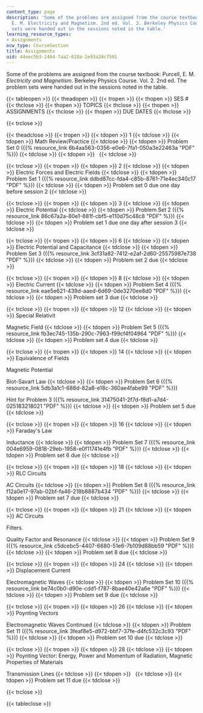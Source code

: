 ```yaml
---
content_type: page
description: 'Some of the problems are assigned from the course textbook: Purcell,
  E. M. Electricity and Magnetism. 2nd ed. Vol. 2. Berkeley Physics Course. The problem
  sets were handed out in the sessions noted in the table.'
learning_resource_types:
- Assignments
ocw_type: CourseSection
title: Assignments
uid: 44eec5b3-2404-7aa2-028a-2e93a24cf591
---
```


Some of the problems are assigned from the course textbook: Purcell, E. M. _Electricity and Magnetism_. Berkeley Physics Course. Vol. 2. 2nd ed. The problem sets were handed out in the sessions noted in the table.

{{< tableopen >}}
{{< theadopen >}}
{{< tropen >}}
{{< thopen >}}
SES #
{{< thclose >}}
{{< thopen >}}
TOPICS
{{< thclose >}}
{{< thopen >}}
ASSIGNMENTS
{{< thclose >}}
{{< thopen >}}
DUE DATES
{{< thclose >}}

{{< trclose >}}

{{< theadclose >}}
{{< tropen >}}
{{< tdopen >}}
1
{{< tdclose >}}
{{< tdopen >}}
Math Review/Practice
{{< tdclose >}}
{{< tdopen >}}
Problem Set 0 ({{% resource_link 6b4aa563-0356-e0e6-7fa1-050a3e22463a "PDF" %}})
{{< tdclose >}}
{{< tdopen >}}
 
{{< tdclose >}}

{{< trclose >}}
{{< tropen >}}
{{< tdopen >}}
2
{{< tdclose >}}
{{< tdopen >}}
Electric Forces and Electric Fields
{{< tdclose >}}
{{< tdopen >}}
Problem Set 1 ({{% resource_link ddbd87cc-fda4-c85b-8761-71e4ec340c17 "PDF" %}})
{{< tdclose >}}
{{< tdopen >}}
Problem set 0 due one day before session 2
{{< tdclose >}}

{{< trclose >}}
{{< tropen >}}
{{< tdopen >}}
3
{{< tdclose >}}
{{< tdopen >}}
Electric Potential
{{< tdclose >}}
{{< tdopen >}}
Problem Set 2 ({{% resource_link 86c67a2a-80e1-881f-cbf5-e110d75c48c8 "PDF" %}})
{{< tdclose >}}
{{< tdopen >}}
Problem set 1 due one day after session 3
{{< tdclose >}}

{{< trclose >}}
{{< tropen >}}
{{< tdopen >}}
6
{{< tdclose >}}
{{< tdopen >}}
Electric Potential and Capacitance
{{< tdclose >}}
{{< tdopen >}}
Problem Set 3 ({{% resource_link 3cf31a82-7412-e2af-2d60-25575987e738 "PDF" %}})
{{< tdclose >}}
{{< tdopen >}}
Problem set 2 due
{{< tdclose >}}

{{< trclose >}}
{{< tropen >}}
{{< tdopen >}}
8
{{< tdclose >}}
{{< tdopen >}}
Electric Current
{{< tdclose >}}
{{< tdopen >}}
Problem Set 4 ({{% resource_link eae5e621-439d-aaed-6d69-0de3270ee8d0 "PDF" %}})
{{< tdclose >}}
{{< tdopen >}}
Problem set 3 due
{{< tdclose >}}

{{< trclose >}}
{{< tropen >}}
{{< tdopen >}}
12
{{< tdclose >}}
{{< tdopen >}}
Special Relativit  
  
Magnetic Field
{{< tdclose >}}
{{< tdopen >}}
Problem Set 5 ({{% resource_link fb3ec745-135b-290c-7963-f99cf4f04964 "PDF" %}})
{{< tdclose >}}
{{< tdopen >}}
Problem set 4 due
{{< tdclose >}}

{{< trclose >}}
{{< tropen >}}
{{< tdopen >}}
14
{{< tdclose >}}
{{< tdopen >}}
Equivalence of Fields  
  
Magnetic Potential  
  
Biot-Savart Law
{{< tdclose >}}
{{< tdopen >}}
Problem Set 6 ({{% resource_link 5db3a1c1-688d-82a8-e18c-360ae4fabe99 "PDF" %}})  
  
Hint for Problem 3 ({{% resource_link 31475041-2f7d-f8d1-a7d4-025183218021 "PDF" %}})
{{< tdclose >}}
{{< tdopen >}}
Problem set 5 due
{{< tdclose >}}

{{< trclose >}}
{{< tropen >}}
{{< tdopen >}}
16
{{< tdclose >}}
{{< tdopen >}}
Faraday's Law  
  
Inductance
{{< tdclose >}}
{{< tdopen >}}
Problem Set 7 ({{% resource_link 004e6959-0818-29eb-1958-e0f11741e4fb "PDF" %}})
{{< tdclose >}}
{{< tdopen >}}
Problem set 6 due
{{< tdclose >}}

{{< trclose >}}
{{< tropen >}}
{{< tdopen >}}
18
{{< tdclose >}}
{{< tdopen >}}
RLC Circuits  
  
AC Circuits
{{< tdclose >}}
{{< tdopen >}}
Problem Set 8 ({{% resource_link f12a0e17-97ab-02bf-fa46-218b8887b434 "PDF" %}})
{{< tdclose >}}
{{< tdopen >}}
Problem set 7 due
{{< tdclose >}}

{{< trclose >}}
{{< tropen >}}
{{< tdopen >}}
21
{{< tdclose >}}
{{< tdopen >}}
AC Circuits  
  
Filters  
  
Quality Factor and Resonance
{{< tdclose >}}
{{< tdopen >}}
Problem Set 9 ({{% resource_link c5dcebc5-4407-6680-51e6-7b109d88bb59 "PDF" %}})
{{< tdclose >}}
{{< tdopen >}}
Problem set 8 due
{{< tdclose >}}

{{< trclose >}}
{{< tropen >}}
{{< tdopen >}}
24
{{< tdclose >}}
{{< tdopen >}}
Displacement Current  
  
Electromagnetic Waves
{{< tdclose >}}
{{< tdopen >}}
Problem Set 10 ({{% resource_link be74c0b0-d90e-cdd1-f787-8bae40e42a6e "PDF" %}})
{{< tdclose >}}
{{< tdopen >}}
Problem set 9 due
{{< tdclose >}}

{{< trclose >}}
{{< tropen >}}
{{< tdopen >}}
26
{{< tdclose >}}
{{< tdopen >}}
Poynting Vectors  
  
Electromagnetic Waves Continued
{{< tdclose >}}
{{< tdopen >}}
Problem Set 11 ({{% resource_link 3feaf8e5-d972-bbf7-37fe-d4fc532c3c93 "PDF" %}})
{{< tdclose >}}
{{< tdopen >}}
Problem set 10 due
{{< tdclose >}}

{{< trclose >}}
{{< tropen >}}
{{< tdopen >}}
28
{{< tdclose >}}
{{< tdopen >}}
Poynting Vector: Energy, Power and Momentum of Radiation, Magnetic Properties of Materials  
  
Transmission Lines
{{< tdclose >}}
{{< tdopen >}}
 
{{< tdclose >}}
{{< tdopen >}}
Problem set 11 due
{{< tdclose >}}

{{< trclose >}}

{{< tableclose >}}